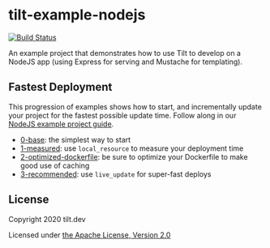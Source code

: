 # tilt-example-nodejs

[![Build Status](https://circleci.com/gh/windmilleng/tilt-example-nodejs/tree/master.svg?style=shield)](https://circleci.com/gh/windmilleng/tilt-example-nodejs)

An example project that demonstrates how to use Tilt to develop on a NodeJS app (using Express for serving and Mustache for templating).

## Fastest Deployment

This progression of examples shows how to start, and incrementally update your project for the fastest possible update time. Follow along in our [NodeJS example project guide](https://docs.tilt.dev/example_nodejs.html).

- [0-base](0-base): the simplest way to start
- [1-measured](1-measured): use `local_resource` to measure your deployment time
- [2-optimized-dockerfile](2-optimized-dockerfile): be sure to optimize your Dockerfile to make good use of caching
- [3-recommended](3-recommended): use `live_update` for super-fast deploys

## License

Copyright 2020 tilt.dev

Licensed under [the Apache License, Version 2.0](LICENSE)
